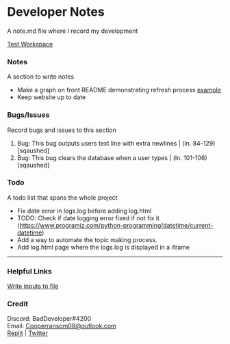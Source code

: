 <!-- https://www.w3schools.io/file/markdown-cheatsheet/ -->
<!-- https://www.codewithharry.com/blogpost/cpp-cheatsheet/ -->

# Developer Notes
A note.md file where I record my development

[Test Workspace](https://replit.com/@cozi08/Website-AI#main.py)

### Notes
A section to write notes

* Make a graph on front README demonstrating refresh process [example](https://github.com/ZeroMemoryEx/U-Boat/edit/master/README.md)
* Keep website up to date

### Bugs/Issues
Record bugs and issues to this section

1. Bug: This bug outputs users text line with extra newlines | (ln. 84-129) [sqaushed]
2. Bug: This bug clears the database when a user types | (ln. 101-106) [sqaushed] 

### Todo
A todo list that spans the whole project

* Fix date error in logs.log before adding log.html
* TODO: Check if date logging error fixed if not fix it (https://www.programiz.com/python-programming/datetime/current-datetime)
* Add a way to automate the topic making process.
* Add log.html page where the logs.log is displayed in a iframe

--------------------------------------------------
### Helpful Links
[Write inputs to file](https://stackoverflow.com/questions/3277503/how-to-read-a-file-line-by-line-into-a-list)  

### Credit
Discord: BadDeveloper#4200  
Email: Cooperransom08@outlook.com  
[Replit](https://replit.com/@cozi08) | [Twitter](https://twitter.com/ransom_cooper)
